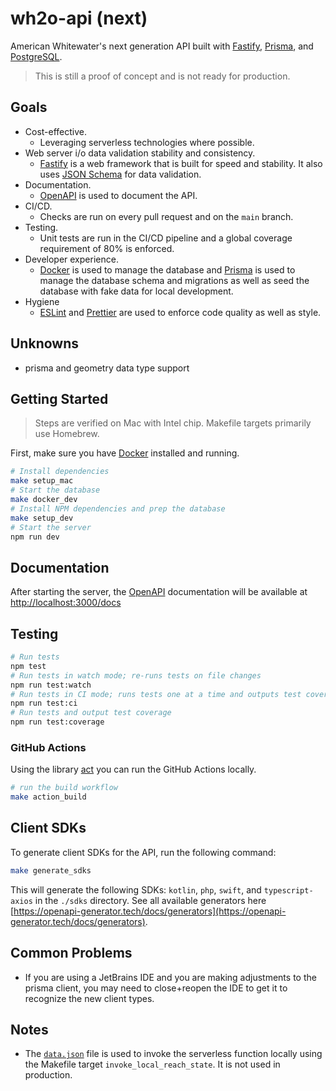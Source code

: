 # wh2o-api (next)

American Whitewater's next generation API built
with [Fastify](https://www.fastify.io/), [Prisma](https://www.prisma.io/),
and [PostgreSQL](https://www.postgresql.org/).

> This is still a proof of concept and is not ready for production.

## Goals

- Cost-effective.
  - Leveraging serverless technologies where possible.
- Web server i/o data validation stability and consistency.
  - [Fastify](https://www.fastify.io/) is a web framework that is built for speed and stability. It also
    uses [JSON Schema](https://json-schema.org/) for data validation.
- Documentation.
  - [OpenAPI](https://www.openapis.org/) is used to document the API.
- CI/CD.
  - Checks are run on every pull request and on the `main` branch.
- Testing.
  - Unit tests are run in the CI/CD pipeline and a global coverage requirement of 80% is enforced.
- Developer experience.
  - [Docker](https://www.docker.com/) is used to manage the database and [Prisma](https://www.prisma.io/) is used to
    manage the database schema and migrations as well as seed the database with fake data for local development.
- Hygiene
  - [ESLint](https://eslint.org/) and [Prettier](https://prettier.io/) are used to enforce code quality as well as
    style.

## Unknowns

- prisma and geometry data type support

## Getting Started

> Steps are verified on Mac with Intel chip. Makefile targets primarily use Homebrew.

First, make sure you have [Docker](https://www.docker.com/) installed and running.

```bash
# Install dependencies
make setup_mac
# Start the database
make docker_dev
# Install NPM dependencies and prep the database
make setup_dev
# Start the server
npm run dev
```

## Documentation

After starting the server, the [OpenAPI](https://www.openapis.org/) documentation will be available
at [http://localhost:3000/docs](http://localhost:3000/docs)

## Testing

```bash
# Run tests
npm test
# Run tests in watch mode; re-runs tests on file changes
npm run test:watch
# Run tests in CI mode; runs tests one at a time and outputs test coverage
npm run test:ci
# Run tests and output test coverage
npm run test:coverage
```

### GitHub Actions

Using the library [act](https://github.com/nektos/act) you can run the GitHub Actions locally.

```bash
# run the build workflow
make action_build
```

## Client SDKs

To generate client SDKs for the API, run the following command:

```bash
make generate_sdks
```

This will generate the following SDKs: `kotlin`, `php`, `swift`, and `typescript-axios` in the `./sdks` directory.
See all available generators here [https://openapi-generator.tech/docs/generators](https://openapi-generator.tech/docs/generators).

## Common Problems

- If you are using a JetBrains IDE and you are making adjustments to the prisma client, you may need to close+reopen the
  IDE to get it to recognize the new client types.

## Notes

- The [`data.json`](./data.json) file is used to invoke the serverless function locally using the Makefile
  target `invoke_local_reach_state`. It is not used in production.
